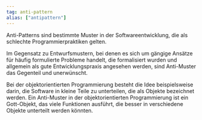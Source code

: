 ```yaml
---
tag: anti-pattern
alias: ["antipattern"]
---
```


Anti-Patterns sind bestimmte Muster in der Softwareentwicklung, die als schlechte Programmierpraktiken gelten.

Im Gegensatz zu Entwurfsmustern, bei denen es sich um gängige Ansätze für häufig formulierte Probleme handelt, die formalisiert wurden und allgemein als gute Entwicklungspraxis angesehen werden, sind Anti-Muster das Gegenteil und unerwünscht.

Bei der objektorientierten Programmierung besteht die Idee beispielsweise darin, die Software in kleine Teile zu unterteilen, die als Objekte bezeichnet werden. Ein Anti-Muster in der objektorientierten Programmierung ist ein Gott-Objekt, das viele Funktionen ausführt, die besser in verschiedene Objekte unterteilt werden könnten.
